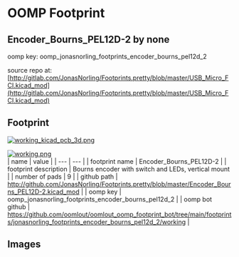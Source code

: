 # OOMP Footprint  
## Encoder_Bourns_PEL12D-2  by none  
  
oomp key: oomp_jonasnorling_footprints_encoder_bourns_pel12d_2  
  
source repo at: [http://gitlab.com/JonasNorling/Footprints.pretty/blob/master/USB_Micro_FCI.kicad_mod](http://gitlab.com/JonasNorling/Footprints.pretty/blob/master/USB_Micro_FCI.kicad_mod)  
## Footprint  
  
[![working_kicad_pcb_3d.png](working_kicad_pcb_3d_600.png)](working_kicad_pcb_3d.png)  
  
[![working.png](working_600.png)](working.png)  
| name | value | 
| --- | --- | 
| footprint name | Encoder_Bourns_PEL12D-2 | 
| footprint description | Bourns encoder with switch and LEDs, vertical mount | 
| number of pads | 9 | 
| github path | http://github.com/JonasNorling/Footprints.pretty/blob/master/Encoder_Bourns_PEL12D-2.kicad_mod | 
| oomp key | oomp_jonasnorling_footprints_encoder_bourns_pel12d_2 | 
| oomp bot github | https://github.com/oomlout/oomlout_oomp_footprint_bot/tree/main/footprints/jonasnorling_footprints_encoder_bourns_pel12d_2/working | 
## Images  
